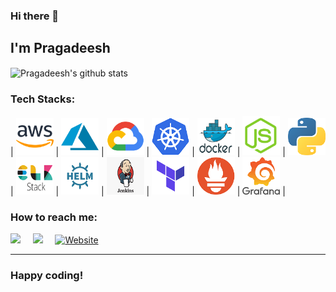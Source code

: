 ### Hi there 👋

## I'm Pragadeesh


<img align="center" src="https://github-readme-stats.vercel.app/api?username=pragadeeshraju&show_icons=true&title_color=ffc857&icon_color=8ac926&text_color=daf7dc&bg_color=151515" alt="Pragadeesh's github stats">

<h3>Tech Stacks:</h3>

| <img src="https://raw.githubusercontent.com/pragadeeshraju/pragadeeshraju/master/assets/aws.png" width=60 alt="aws icon"> | <img src="https://raw.githubusercontent.com/pragadeeshraju/pragadeeshraju/master/assets/azure.png" width=60 alt="azure icon"> | <img src="https://raw.githubusercontent.com/pragadeeshraju/pragadeeshraju/master/assets/gcp.png" width=60 alt="gcp icon"> | <img src="https://raw.githubusercontent.com/pragadeeshraju/pragadeeshraju/master/assets/k8s.png" width=60 alt="k8s icon"> | <img src="https://raw.githubusercontent.com/pragadeeshraju/pragadeeshraju/master/assets/docker.png" width=60 alt="docker icon"> | <img src="https://raw.githubusercontent.com/pragadeeshraju/pragadeeshraju/master/assets/nodejs.png" width=60 alt="nodejs icon"> | <img src="https://raw.githubusercontent.com/pragadeeshraju/pragadeeshraju/master/assets/python.png" width=60 alt="python icon"> | <img src="https://raw.githubusercontent.com/pragadeeshraju/pragadeeshraju/master/assets/elk.png" width=60 alt="elk icon"> | <img src="https://raw.githubusercontent.com/pragadeeshraju/pragadeeshraju/master/assets/helm.png" width=60 alt="helm icon"> | <img src="https://raw.githubusercontent.com/pragadeeshraju/pragadeeshraju/master/assets/jenkins.png" width=60 alt="jenkins icon"> | <img src="https://raw.githubusercontent.com/pragadeeshraju/pragadeeshraju/master/assets/terraform.png" width=60 alt="terraform icon"> | <img src="https://raw.githubusercontent.com/pragadeeshraju/pragadeeshraju/master/assets/Prometheus.png" width=60 alt="Prometheus icon"> | <img src="https://raw.githubusercontent.com/pragadeeshraju/pragadeeshraju/master/assets/Grafana.png" width=60 alt="grafana icon"> |



<h3>How to reach me:</h3>

<a href="https://www.linkedin.com/in/pragadeesh-raju-28271951/" target="_blank"><img src="https://img.shields.io/badge/linkedin-%230077B5.svg?&style=for-the-badge&logo=linkedin&logoColor=white" /></a>&nbsp;&nbsp;&nbsp;&nbsp;
<a href="mailto:pragadeeshkraju@gmail.com?" target="_blank"><img src="https://img.shields.io/badge/gmail-%23D14836.svg?&style=for-the-badge&logo=gmail&logoColor=white" /></a>&nbsp;&nbsp;&nbsp;&nbsp;
<a href="https://pragadeesh.tech" target="_blank"><img src="https://img.shields.io/badge/Website-%231ED760.svg?&style=for-the-badge&logo=Website&logoColor=white" alt="Website"></a>
<hr>

### Happy coding!


<!--
**pragadeeshraju/pragadeeshraju** is a ✨ _special_ ✨ repository because its `README.md` (this file) appears on your GitHub profile.

[![HitCount](http://hits.dwyl.com/pragadeeshraju/pragadeeshraju.svg)](http://hits.dwyl.com/pragadeeshraju/pragadeeshraju)

Here are some ideas to get you started:

-🔭 I’m currently working on ...
- 🌱 I’m currently learning ...
- 👯 I’m looking to collaborate on ...
- 🤔 I’m looking for help with ...
- 💬 Ask me about ...
- 📫 How to reach me: ...
- 😄 Pronouns: ...
- ⚡ Fun fact: ...
-->
